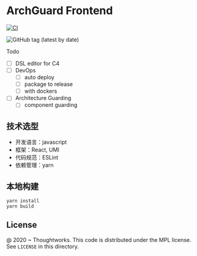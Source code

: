 # ArchGuard Frontend

[![CI](https://github.com/archguard/archguard-frontend/actions/workflows/ci.yml/badge.svg)](https://github.com/archguard/archguard-frontend/actions/workflows/ci.yml)

![GitHub tag (latest by date)](https://img.shields.io/github/v/tag/archguard/archguard-frontend)

Todo

- [ ] DSL editor for C4
- [ ] DevOps
  - [ ] auto deploy
  - [ ] package to release
  - [ ] with dockers
- [ ] Architecture Guarding
  - [ ] component guarding

## 技术选型

- 开发语言：javascript
- 框架：React, UMI
- 代码规范：ESLint
- 依赖管理：yarn

## 本地构建

```
yarn install
yarn build
```

License
---

@ 2020 ~ Thoughtworks. This code is distributed under the MPL license. See `LICENSE` in this directory.

